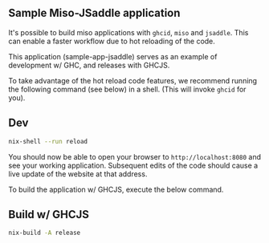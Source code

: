 ## Sample Miso-JSaddle application


It's possible to build miso applications with `ghcid`, `miso` and `jsaddle`. This can enable a faster workflow due to hot reloading of the code.

This application (sample-app-jsaddle) serves as an example of development w/ GHC, and releases with GHCJS.

To take advantage of the hot reload code features, we recommend running the following command (see below) in a shell. (This will invoke `ghcid` for you).

## Dev
```bash
nix-shell --run reload
```

You should now be able to open your browser to `http://localhost:8080` and see your working application. Subsequent edits of the code should cause a live update of the website at that address.

To build the application w/ GHCJS, execute the below command.

## Build w/ GHCJS
```bash
nix-build -A release
```